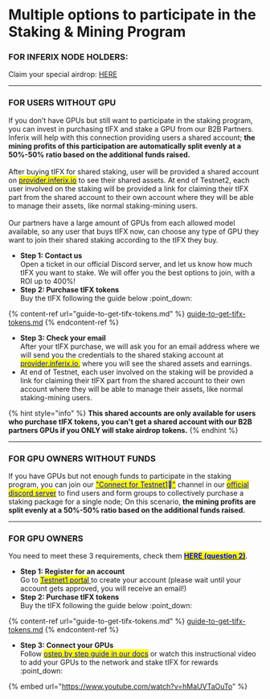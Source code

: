 # Multiple options to participate in the Staking & Mining Program

### **FOR INFERIX NODE HOLDERS:**&#x20;

Claim your special airdrop: [HERE](special-airdrop-for-inferix-node-holders.md)

***

### **FOR USERS WITHOUT GPU**

If you don’t have GPUs but still want to participate in the staking program, you can invest in purchasing tIFX and stake a GPU from our B2B Partners. Inferix will help with this connection providing users a shared account; **the mining profits of this participation are automatically split evenly at a 50%-50% ratio based on the additional funds raised.**\
\
After buying tIFX for shared staking, user will be provided a shared account on [<mark style="color:blue;">provider.inferix.io</mark>](https://provider.inferix.io/) to see their shared assets. At end of Testnet2, each user involved on the staking will be provided a link for claiming their tIFX part from the shared account to their own account where they will be able to manage their assets, like normal staking-mining users. \
\
Our partners have a large amount of GPUs from each allowed model available, so any user that buys tIFX now, can choose any type of GPU they want to join their shared staking according to the tIFX they buy.

* **Step 1: Contact us**\
  Open a ticket in our official Discord server, and let us know how much tIFX you want to stake. We will offer you the best options to join, with a ROI up to 400%!
* **Step 2: Purchase tIFX tokens**\
  Buy the tIFX following the guide below :point\_down:

{% content-ref url="guide-to-get-tifx-tokens.md" %}
[guide-to-get-tifx-tokens.md](guide-to-get-tifx-tokens.md)
{% endcontent-ref %}

* **Step 3: Check your email**\
  After your tIFX purchase, we will ask you for an email address where we will send you the credentials to the shared staking account at  [<mark style="color:blue;">provider.inferix.io</mark>](https://provider.inferix.io/)<mark style="color:blue;">,</mark> where you will see the shared assets and earnings.&#x20;
* At end of Testnet, each user involved on the staking will be provided a link for claiming their tIFX part from the shared account to their own account where they will be able to manage their assets, like normal staking-mining users.

{% hint style="info" %}
**This shared accounts are only available for users who purchase tIFX tokens, you can't get a shared account with our B2B partners GPUs if you ONLY will stake airdrop tokens.**
{% endhint %}

***

### **FOR GPU OWNERS WITHOUT FUNDS**

If you have GPUs but not enough funds to participate in the staking program, you can join our [<mark style="color:blue;">"Connect for Testnet1</mark>](https://discord.gg/rhaY6Z7yZd)<mark style="color:blue;">🤝</mark>[<mark style="color:blue;">"</mark>](https://discord.gg/rhaY6Z7yZd) channel in our [<mark style="color:blue;">official discord server</mark>](https://discord.gg/ufS2Jwh5C6) to find users and form groups to collectively purchase a staking package for a single node; On this scenario, **the mining profits are split evenly at a 50%-50% ratio based on the additional funds raised.**

***

### **FOR GPU OWNERS**&#x20;

You need to meet these 3 requirements, check them [<mark style="color:blue;">**HERE (question 2)**</mark>](faq.md).

* **Step 1: Register for an account** \
  Go to [<mark style="color:blue;">Testnet1 portal</mark> ](https://provider.inferix.io/)to create your account (please wait until your account gets approved, you will receive an email!)
* **Step 2: Purchase tIFX tokens** \
  Buy the tIFX following the guide below :point\_down:

{% content-ref url="guide-to-get-tifx-tokens.md" %}
[guide-to-get-tifx-tokens.md](guide-to-get-tifx-tokens.md)
{% endcontent-ref %}

* **Step 3: Connect your GPUs** \
  Follow [<mark style="color:blue;">ostep by step guide in our docs</mark>](adding-gpus-to-the-network.md) or watch this instructional video to add your GPUs to the network and stake tIFX for rewards :point\_down:

{% embed url="https://www.youtube.com/watch?v=hMaUVTaOuTo" %}
